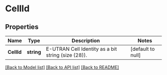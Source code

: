 # CellId

## Properties
Name | Type | Description | Notes
------------ | ------------- | ------------- | -------------
**CellId** | **string** | E-UTRAN Cell Identity as a bit string (size (28)). | [default to null]

[[Back to Model list]](../README.md#documentation-for-models) [[Back to API list]](../README.md#documentation-for-api-endpoints) [[Back to README]](../README.md)

